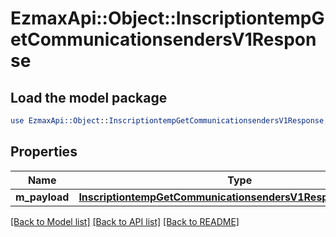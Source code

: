 # EzmaxApi::Object::InscriptiontempGetCommunicationsendersV1Response

## Load the model package
```perl
use EzmaxApi::Object::InscriptiontempGetCommunicationsendersV1Response;
```

## Properties
Name | Type | Description | Notes
------------ | ------------- | ------------- | -------------
**m_payload** | [**InscriptiontempGetCommunicationsendersV1ResponseMPayload**](InscriptiontempGetCommunicationsendersV1ResponseMPayload.md) |  | 

[[Back to Model list]](../README.md#documentation-for-models) [[Back to API list]](../README.md#documentation-for-api-endpoints) [[Back to README]](../README.md)


